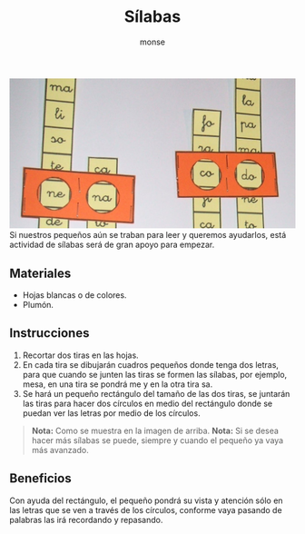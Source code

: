 ﻿---
layout: post
title:  "Sílabas"
tags: [linguistica]
categories: [ninos, actividad]
author: monse
image: /assets/posts/2020-06-05-silabas.jpeg
---
![Actividad de leer](/assets/posts/2020-06-05-silabas.jpeg)
Si nuestros pequeños aún se traban para leer y queremos ayudarlos, está actividad de sílabas será de gran apoyo para empezar.

## Materiales 
- Hojas blancas o de colores.
- Plumón.

## Instrucciones 
1. Recortar dos tiras en las hojas.
2. En cada tira se dibujarán cuadros pequeños donde tenga dos letras, para que cuando se junten las tiras se formen las sílabas, por ejemplo, mesa, en una tira se pondrá me y en la otra tira sa. 
3. Se hará un pequeño rectángulo del tamaño de las dos tiras, se juntarán las tiras para hacer dos círculos en medio del rectángulo donde se puedan ver las letras por medio de los círculos. 
>**Nota:** Como se muestra en la imagen de arriba. 
>**Nota:** Si se desea hacer más sílabas se puede, siempre y cuando el pequeño ya vaya más avanzado. 

## Beneficios 
Con ayuda del rectángulo, el pequeño pondrá su vista y atención sólo en las letras que se ven a través de los círculos, conforme vaya pasando de palabras las irá recordando y repasando.